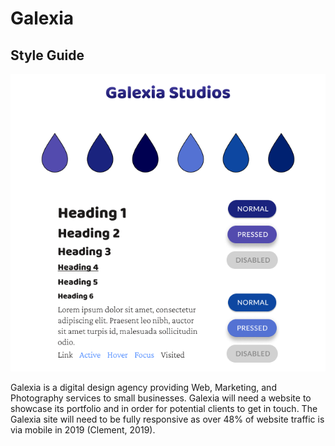# Galexia

## Style Guide

![Stye Guide](img/Frame.png)

Galexia is a digital design agency providing Web, Marketing, and Photography services to small businesses.
Galexia will need a website to showcase its portfolio and in order for potential clients to get in touch.
The Galexia site will need to be fully responsive as over 48% of website traffic is via mobile in 2019 (Clement, 2019).